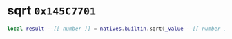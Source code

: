# sqrt `0x145C7701`

```lua
local result --[[ number ]] = natives.builtin.sqrt(_value --[[ number ]])
```